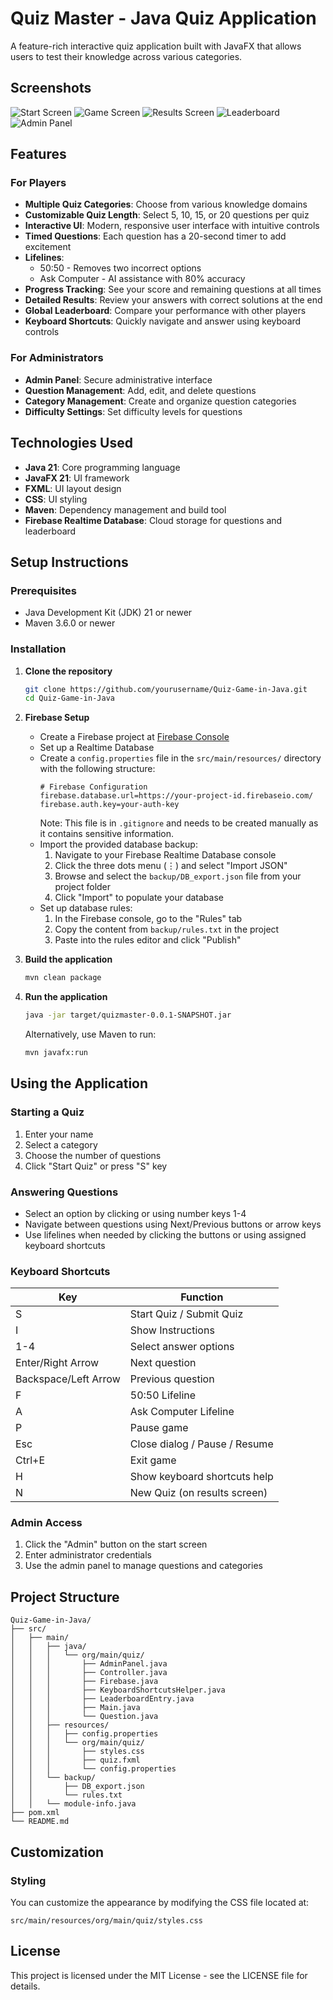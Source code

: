 # Quiz Master - Java Quiz Application

A feature-rich interactive quiz application built with JavaFX that allows users to test their knowledge across various categories.

## Screenshots

![Start Screen](screenshots/start_screen.png)
![Game Screen](screenshots/question_screen.png)
![Results Screen](screenshots/results_screen.png)
![Leaderboard](screenshots/leaderboard.png)
![Admin Panel](screenshots/admin_panel.png)

## Features

### For Players
- **Multiple Quiz Categories**: Choose from various knowledge domains
- **Customizable Quiz Length**: Select 5, 10, 15, or 20 questions per quiz
- **Interactive UI**: Modern, responsive user interface with intuitive controls
- **Timed Questions**: Each question has a 20-second timer to add excitement
- **Lifelines**:
  - 50:50 - Removes two incorrect options
  - Ask Computer - AI assistance with 80% accuracy
- **Progress Tracking**: See your score and remaining questions at all times
- **Detailed Results**: Review your answers with correct solutions at the end
- **Global Leaderboard**: Compare your performance with other players
- **Keyboard Shortcuts**: Quickly navigate and answer using keyboard controls

### For Administrators
- **Admin Panel**: Secure administrative interface
- **Question Management**: Add, edit, and delete questions
- **Category Management**: Create and organize question categories
- **Difficulty Settings**: Set difficulty levels for questions

## Technologies Used

- **Java 21**: Core programming language
- **JavaFX 21**: UI framework
- **FXML**: UI layout design
- **CSS**: UI styling
- **Maven**: Dependency management and build tool
- **Firebase Realtime Database**: Cloud storage for questions and leaderboard

## Setup Instructions

### Prerequisites
- Java Development Kit (JDK) 21 or newer
- Maven 3.6.0 or newer

### Installation

1. **Clone the repository**
   ```bash
   git clone https://github.com/yourusername/Quiz-Game-in-Java.git
   cd Quiz-Game-in-Java
   ```

2. **Firebase Setup**
   - Create a Firebase project at [Firebase Console](https://console.firebase.google.com/)
   - Set up a Realtime Database
   - Create a `config.properties` file in the `src/main/resources/` directory with the following structure:
     ```properties
     # Firebase Configuration
     firebase.database.url=https://your-project-id.firebaseio.com/
     firebase.auth.key=your-auth-key
     ```
     Note: This file is in `.gitignore` and needs to be created manually as it contains sensitive information.
   - Import the provided database backup:
     1. Navigate to your Firebase Realtime Database console
     2. Click the three dots menu (⋮) and select "Import JSON"
     3. Browse and select the `backup/DB_export.json` file from your project folder
     4. Click "Import" to populate your database
   - Set up database rules:
     1. In the Firebase console, go to the "Rules" tab
     2. Copy the content from `backup/rules.txt` in the project
     3. Paste into the rules editor and click "Publish"

3. **Build the application**
   ```bash
   mvn clean package
   ```

4. **Run the application**
   ```bash
   java -jar target/quizmaster-0.0.1-SNAPSHOT.jar
   ```

   Alternatively, use Maven to run:
   ```bash
   mvn javafx:run
   ```

## Using the Application

### Starting a Quiz
1. Enter your name
2. Select a category
3. Choose the number of questions
4. Click "Start Quiz" or press "S" key

### Answering Questions
- Select an option by clicking or using number keys 1-4
- Navigate between questions using Next/Previous buttons or arrow keys
- Use lifelines when needed by clicking the buttons or using assigned keyboard shortcuts

### Keyboard Shortcuts

| Key | Function |
|-----|----------|
| S | Start Quiz / Submit Quiz |
| I | Show Instructions |
| 1-4 | Select answer options |
| Enter/Right Arrow | Next question |
| Backspace/Left Arrow | Previous question |
| F | 50:50 Lifeline |
| A | Ask Computer Lifeline |
| P | Pause game |
| Esc | Close dialog / Pause / Resume |
| Ctrl+E | Exit game |
| H | Show keyboard shortcuts help |
| N | New Quiz (on results screen) |

### Admin Access
1. Click the "Admin" button on the start screen
2. Enter administrator credentials
3. Use the admin panel to manage questions and categories

## Project Structure

```
Quiz-Game-in-Java/
├── src/
│   ├── main/
│   │   ├── java/
│   │   │   └── org/main/quiz/
│   │   │       ├── AdminPanel.java
│   │   │       ├── Controller.java
│   │   │       ├── Firebase.java
│   │   │       ├── KeyboardShortcutsHelper.java
│   │   │       ├── LeaderboardEntry.java
│   │   │       ├── Main.java
│   │   │       └── Question.java
│   │   ├── resources/
│   │   │   ├── config.properties
│   │   │   └── org/main/quiz/
│   │   │       ├── styles.css
│   │   │       ├── quiz.fxml
│   │   │       └── config.properties
│   │   └── backup/
│   │       ├── DB_export.json
│   │       └── rules.txt
│   │   └── module-info.java
├── pom.xml
└── README.md
```

## Customization

### Styling
You can customize the appearance by modifying the CSS file located at:
```
src/main/resources/org/main/quiz/styles.css
```
## License

This project is licensed under the MIT License - see the LICENSE file for details.